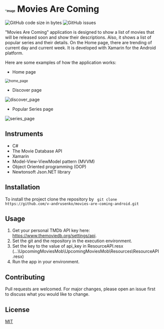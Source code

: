 # <img src="https://raw.githubusercontent.com/v-andrusenko/UpcomingMovies/master/upcoming_movies.ico" alt="Image" style="zoom: 33%;" /> Movies Are Coming

![GitHub code size in bytes](https://img.shields.io/github/repo-size/v-andrusenko/movies-are-coming-android) ![GitHub issues](https://img.shields.io/github/downloads/v-andrusenko/movies-are-coming-android/total)

"Movies Are Coming" application is designed to show a list of movies that will be released soon and show their descriptions. Also, it shows a list of popular series and their details. On the Home page, there are trending of current day and current week. It is developed with Xamarin for the Android platform.

Here are some examples of how the application works:

- Home page

<img src="https://user-images.githubusercontent.com/70683676/124350010-bb8fc300-dbfa-11eb-995a-549696386b34.gif" alt="home_page" style="zoom: 80%;" /> 

- Discover page

<img src="https://user-images.githubusercontent.com/70683676/124350083-32c55700-dbfb-11eb-8790-f59fbb47e464.gif" alt="discover_page" style="zoom: 100%;" /> 

- Popular Series page

<img src="https://user-images.githubusercontent.com/70683676/124350096-4bce0800-dbfb-11eb-9e56-2b2ca18637f8.gif" alt="series_page" style="zoom: 100%;" /> 

## Instruments

- C#
- The Movie Database API
- Xamarin
- Model-View-ViewModel pattern (MVVM)
- Object Oriented programming (OOP)
- Newtonsoft Json.NET library

## Installation

To install the project clone the repository by ``` git clone https://github.com/v-andrusenko/movies-are-coming-android.git```

## Usage

1. Get your personal TMDb API key here: https://www.themoviedb.org/settings/api.
2. Set the git and the repository in the execution environment.
3. Set the key to the value of api_key in ResourceAPI.resx (...\UpcomingMoviesMob\UpcomingMoviesMob\Resources\ResourceAPI.resx)
4. Run the app in your environment.

## Contributing

Pull requests are welcomed. For major changes, please open an issue first to discuss what you would like to change.

## License

[MIT](https://choosealicense.com/licenses/mit/)

